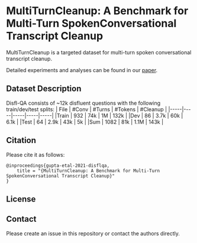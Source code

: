 

# MultiTurnCleanup: A Benchmark for Multi-Turn SpokenConversational Transcript Cleanup

MultiTurnCleanup is a targeted dataset for multi-turn spoken conversational transcript cleanup. 

Detailed experiments and analyses can be found in our [paper]().

## Dataset Description
Disfl-QA consists of ~12k disfluent questions with the following train/dev/test splits:
| File      | #Conv   |  #Turns   |   #Tokens   |  #Cleanup  |
|-----|-----|-----|-----|-----|
|Train | 932 | 74k   |  1M  |  132k  |
|Dev  |  86 |  3.7k  | 60k   | 6.1k   |
|Test | 64 | 2.9k   |  43k  |  5k  |
|Sum | 1082 | 81k   |  1.1M  |  143k  |





## Citation
Please cite it as follows:

```
@inproceedings{gupta-etal-2021-disflqa,
    title = "{MultiTurnCleanup: A Benchmark for Multi-Turn SpokenConversational Transcript Cleanup}"
}
```

## License
<!-- MultiTurnCleanup dataset is licensed under [CC BY 4.0](https://creativecommons.org/licenses/by/4.0/). -->

## Contact

Please create an issue in this repository or contact the authors directly.


<!-- 

Each CSV file consists of original question (SQuAD-v2) and disfluent question (Disfl-QA) in the following format:
```
{ 
  "squad_v2_id":
  {
    "original": Original question from SQuAD-v2,
    "disfluent": Disfluent question from Disfl-QA
  }, ...
}
```
**Note**: The `squad_v2_id` corresponds to the unique  `data.paragraphs.qas.id` in SQuAD-v2 development set.  

Here's an example from the dataset:
```json
 {
  "56ddde6b9a695914005b9628": {
    "original": "In what country is Normandy located?",
    "disfluent": "In what country is Norse found no wait Normandy not Norse?"
  },
  "56ddde6b9a695914005b9629": {
    "original": "When were the Normans in Normandy?",
    "disfluent": "From which countries no tell me when were the Normans in Normandy?"
  },
  "56ddde6b9a695914005b962a": {
    "original": "From which countries did the Norse originate?",
    "disfluent": "From which Norse leader I mean countries did the Norse originate?"
  },
  "56ddde6b9a695914005b962b": {
    "original": "Who was the Norse leader?",
    "disfluent": "When I mean Who was the Norse leader?"
  },
  "56ddde6b9a695914005b962c": {
    "original": "What century did the Normans first gain their separate identity?",
    "disfluent": "When no what century did the Normans first gain their separate identity?"
  },
 }
``` -->
